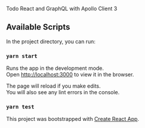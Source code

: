 Todo React and GraphQL  with Apollo Client 3

## Available Scripts

In the project directory, you can run:

### `yarn start`

Runs the app in the development mode.<br />
Open [http://localhost:3000](http://localhost:3000) to view it in the browser.

The page will reload if you make edits.<br />
You will also see any lint errors in the console.

### `yarn test`


This project was bootstrapped with [Create React App](https://github.com/facebook/create-react-app).

